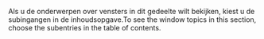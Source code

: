 <span data-ttu-id="78268-101">Als u de onderwerpen over vensters in dit gedeelte wilt bekijken, kiest u de subingangen in de inhoudsopgave.</span><span class="sxs-lookup"><span data-stu-id="78268-101">To see the window topics in this section, choose the subentries in the table of contents.</span></span>
